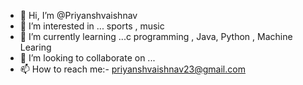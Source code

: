 - 👋 Hi, I’m @Priyanshvaishnav
- 👀 I’m interested in ... sports , music 
- 🌱 I’m currently learning ...c programming , Java, Python , Machine Learing
- 💞️ I’m looking to collaborate on ...
- 📫 How to reach me:- priyanshvaishnav23@gmail.com

<!---
Priyanshvaishnav/Priyanshvaishnav is a ✨ special ✨ repository because its `README.md` (this file) appears on your GitHub profile.
You can click the Preview link to take a look at your changes.
--->
